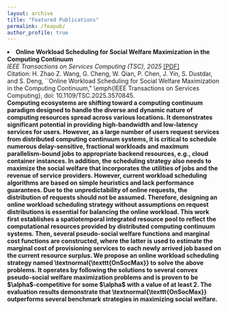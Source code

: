```yaml
---
layout: archive
title: "Featured Publications"
permalink: /feapub/
author_profile: true
---
```


  <li>
    <strong>Online Workload Scheduling for Social Welfare Maximization in the Computing Continuum</strong><br/>
    <em>IEEE Transactions on Services Computing (TSC), 2025</em>
    <a href="https://ZiqiWang0312.github.io/bio/files/TSC.pdf" target="_blank">[PDF]</a><br/>
    Citation: H. Zhao Z. Wang, G. Cheng, W. Qian, P. Chen, J. Yin, S. Dustdar, and S. Deng, ``Online Workload Scheduling for Social Welfare Maximization in the Computing Continuum," \emph{IEEE Transactions on Services Computing}, doi: 10.1109/TSC.2025.3570845.<br/>
    <strong> Computing ecosystems are shifting toward a computing continuum paradigm designed to handle the diverse and dynamic nature of computing resources spread across various locations. It demonstrates significant potential in providing high-bandwidth and low-latency services for users. However, as a large number of users request services from distributed computing continuum systems, it is critical to schedule numerous delay-sensitive, fractional workloads and maximum parallelism-bound jobs to appropriate backend resources, e.g., cloud container instances. In addition, the scheduling strategy also needs to maximize the social welfare that incorporates the utilities of jobs and the revenue of service providers. However, current workload scheduling algorithms are based on simple heuristics and lack performance guarantees. Due to the unpredictability of online requests, the distribution of requests should not be assumed. Therefore, designing an online workload scheduling strategy without assumptions on request distributions is essential for balancing the online workload. This work first establishes a spatiotemporal integrated resource pool to reflect the computational resources provided by distributed computing continuum systems. Then, several pseudo-social welfare functions and marginal cost functions are constructed, where the latter is used to estimate the marginal cost of provisioning services to each newly arrived job based on the current resource surplus. We propose an online workload scheduling strategy named \textnormal{\texttt{OnSocMax}} to solve the above problems. It operates by following the solutions to several convex pseudo-social welfare maximization problems and is proven to be $\alpha$-competitive for some $\alpha$ with a value of at least 2. The evaluation results demonstrate that \textnormal{\texttt{OnSocMax}} outperforms several benchmark strategies in maximizing social welfare. </strong><br/>
  </li>